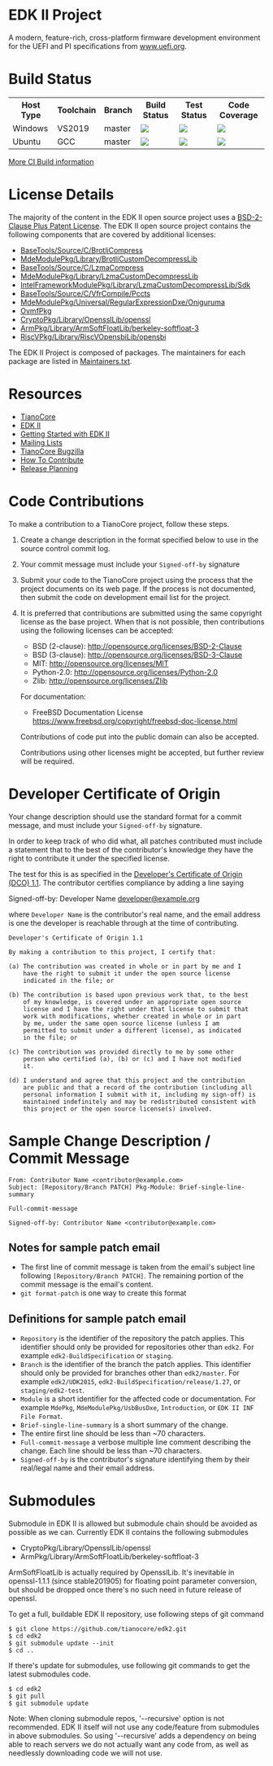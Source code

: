 # EDK II Project

A modern, feature-rich, cross-platform firmware development environment
for the UEFI and PI specifications from www.uefi.org.

# Build Status

<table>
  <tr>
    <th>Host Type</th>
    <th>Toolchain</th>
    <th>Branch</th>
    <th>Build Status</th>
    <th>Test Status</th>
    <th>Code Coverage</th>
  </tr>
  <tr>
    <td>Windows</td>
    <td>VS2019</td>
    <td>master</td>
    <td>
      <a  href="https://dev.azure.com/tianocore/edk2-ci/_build/latest?definitionId=32&branchName=master">
      <img src="https://dev.azure.com/tianocore/edk2-ci/_apis/build/status/Windows%20VS2019%20CI?branchName=master"/></a>
    </td>
    <td>
      <a  href="https://dev.azure.com/tianocore/edk2-ci/_build/latest?definitionId=32&branchName=master">
      <img src="https://img.shields.io/azure-devops/tests/tianocore/edk2-ci/32.svg"/></a>
    </td>
    <td>
      <a  href="https://dev.azure.com/tianocore/edk2-ci/_build/latest?definitionId=32&branchName=master">
      <img src="https://img.shields.io/badge/coverage-coming_soon-blue"/></a>
    </td>
  </tr>
  <tr>
    <td>Ubuntu</td>
    <td>GCC</td>
    <td>master</td>
    <td>
      <a  href="https://dev.azure.com/tianocore/edk2-ci/_build/latest?definitionId=31&branchName=master">
      <img src="https://dev.azure.com/tianocore/edk2-ci/_apis/build/status/Ubuntu%20GCC5%20CI?branchName=master"/></a>
    </td>
    <td>
      <a  href="https://dev.azure.com/tianocore/edk2-ci/_build/latest?definitionId=31&branchName=master">
      <img src="https://img.shields.io/azure-devops/tests/tianocore/edk2-ci/31.svg"/></a>
    </td>
    <td>
      <a  href="https://dev.azure.com/tianocore/edk2-ci/_build/latest?definitionId=31&branchName=master">
      <img src="https://img.shields.io/badge/coverage-coming_soon-blue"/></a>
    </td>
  </tr>
</table>

[More CI Build information](.pytool/Readme.md)

# License Details

The majority of the content in the EDK II open source project uses a
[BSD-2-Clause Plus Patent License](License.txt).  The EDK II open source project
contains the following components that are covered by additional licenses:
* [BaseTools/Source/C/BrotliCompress](BaseTools/Source/C/BrotliCompress/LICENSE)
* [MdeModulePkg/Library/BrotliCustomDecompressLib](MdeModulePkg/Library/BrotliCustomDecompressLib/LICENSE)
* [BaseTools/Source/C/LzmaCompress](BaseTools/Source/C/LzmaCompress/LZMA-SDK-README.txt)
* [MdeModulePkg/Library/LzmaCustomDecompressLib](MdeModulePkg/Library/LzmaCustomDecompressLib/LZMA-SDK-README.txt)
* [IntelFrameworkModulePkg/Library/LzmaCustomDecompressLib/Sdk](IntelFrameworkModulePkg/Library/LzmaCustomDecompressLib/LZMA-SDK-README.txt)
* [BaseTools/Source/C/VfrCompile/Pccts](BaseTools/Source/C/VfrCompile/Pccts/RIGHTS)
* [MdeModulePkg/Universal/RegularExpressionDxe/Oniguruma](MdeModulePkg/Universal/RegularExpressionDxe/Oniguruma/README)
* [OvmfPkg](OvmfPkg/License.txt)
* [CryptoPkg/Library/OpensslLib/openssl](https://github.com/openssl/openssl/blob/50eaac9f3337667259de725451f201e784599687/LICENSE)
* [ArmPkg/Library/ArmSoftFloatLib/berkeley-softfloat-3](https://github.com/ucb-bar/berkeley-softfloat-3/blob/b64af41c3276f97f0e181920400ee056b9c88037/COPYING.txt)
* [RiscVPkg/Library/RiscVOpensbiLib/opensbi](https://github.com/riscv/opensbi/blob/master/COPYING.BSD)

The EDK II Project is composed of packages.  The maintainers for each package
are listed in [Maintainers.txt](Maintainers.txt).

# Resources
* [TianoCore](http://www.tianocore.org)
* [EDK II](https://github.com/tianocore/tianocore.github.io/wiki/EDK-II)
* [Getting Started with EDK II](https://github.com/tianocore/tianocore.github.io/wiki/Getting-Started-with-EDK-II)
* [Mailing Lists](https://github.com/tianocore/tianocore.github.io/wiki/Mailing-Lists)
* [TianoCore Bugzilla](https://bugzilla.tianocore.org)
* [How To Contribute](https://github.com/tianocore/tianocore.github.io/wiki/How-To-Contribute)
* [Release Planning](https://github.com/tianocore/tianocore.github.io/wiki/EDK-II-Release-Planning)

# Code Contributions
To make a contribution to a TianoCore project, follow these steps.
1. Create a change description in the format specified below to
   use in the source control commit log.
2. Your commit message must include your `Signed-off-by` signature
3. Submit your code to the TianoCore project using the process
   that the project documents on its web page.  If the process is
   not documented, then submit the code on development email list
   for the project.
4. It is preferred that contributions are submitted using the same
   copyright license as the base project. When that is not possible,
   then contributions using the following licenses can be accepted:
   * BSD (2-clause): http://opensource.org/licenses/BSD-2-Clause
   * BSD (3-clause): http://opensource.org/licenses/BSD-3-Clause
   * MIT: http://opensource.org/licenses/MIT
   * Python-2.0: http://opensource.org/licenses/Python-2.0
   * Zlib: http://opensource.org/licenses/Zlib

   For documentation:
   * FreeBSD Documentation License
     https://www.freebsd.org/copyright/freebsd-doc-license.html

   Contributions of code put into the public domain can also be
   accepted.

   Contributions using other licenses might be accepted, but further
   review will be required.

# Developer Certificate of Origin

Your change description should use the standard format for a
commit message, and must include your `Signed-off-by` signature.

In order to keep track of who did what, all patches contributed must
include a statement that to the best of the contributor's knowledge
they have the right to contribute it under the specified license.

The test for this is as specified in the [Developer's Certificate of
Origin (DCO) 1.1](https://developercertificate.org/). The contributor
certifies compliance by adding a line saying

  Signed-off-by: Developer Name <developer@example.org>

where `Developer Name` is the contributor's real name, and the email
address is one the developer is reachable through at the time of
contributing.

```
Developer's Certificate of Origin 1.1

By making a contribution to this project, I certify that:

(a) The contribution was created in whole or in part by me and I
    have the right to submit it under the open source license
    indicated in the file; or

(b) The contribution is based upon previous work that, to the best
    of my knowledge, is covered under an appropriate open source
    license and I have the right under that license to submit that
    work with modifications, whether created in whole or in part
    by me, under the same open source license (unless I am
    permitted to submit under a different license), as indicated
    in the file; or

(c) The contribution was provided directly to me by some other
    person who certified (a), (b) or (c) and I have not modified
    it.

(d) I understand and agree that this project and the contribution
    are public and that a record of the contribution (including all
    personal information I submit with it, including my sign-off) is
    maintained indefinitely and may be redistributed consistent with
    this project or the open source license(s) involved.
```

# Sample Change Description / Commit Message

```
From: Contributor Name <contributor@example.com>
Subject: [Repository/Branch PATCH] Pkg-Module: Brief-single-line-summary

Full-commit-message

Signed-off-by: Contributor Name <contributor@example.com>
```

## Notes for sample patch email

* The first line of commit message is taken from the email's subject
  line following `[Repository/Branch PATCH]`. The remaining portion of the
  commit message is the email's content.
* `git format-patch` is one way to create this format

## Definitions for sample patch email

* `Repository` is the identifier of the repository the patch applies.
  This identifier should only be provided for repositories other than
  `edk2`. For example `edk2-BuildSpecification` or `staging`.
* `Branch` is the identifier of the branch the patch applies. This
  identifier should only be provided for branches other than `edk2/master`.
  For example `edk2/UDK2015`, `edk2-BuildSpecification/release/1.27`, or
  `staging/edk2-test`.
* `Module` is a short identifier for the affected code or documentation. For
  example `MdePkg`, `MdeModulePkg/UsbBusDxe`, `Introduction`, or
  `EDK II INF File Format`.
* `Brief-single-line-summary` is a short summary of the change.
* The entire first line should be less than ~70 characters.
* `Full-commit-message` a verbose multiple line comment describing
  the change.  Each line should be less than ~70 characters.
* `Signed-off-by` is the contributor's signature identifying them
  by their real/legal name and their email address.

# Submodules

Submodule in EDK II is allowed but submodule chain should be avoided
as possible as we can. Currently EDK II contains the following submodules

- CryptoPkg/Library/OpensslLib/openssl
- ArmPkg/Library/ArmSoftFloatLib/berkeley-softfloat-3

ArmSoftFloatLib is actually required by OpensslLib. It's inevitable
in openssl-1.1.1 (since stable201905) for floating point parameter
conversion, but should be dropped once there's no such need in future
release of openssl.

To get a full, buildable EDK II repository, use following steps of git
command

```
$ git clone https://github.com/tianocore/edk2.git
$ cd edk2
$ git submodule update --init
$ cd ..
```

If there's update for submodules, use following git commands to get the
latest submodules code.

```
$ cd edk2
$ git pull
$ git submodule update
```

Note: When cloning submodule repos, '--recursive' option is not
recommended. EDK II itself will not use any code/feature from
submodules in above submodules. So using '--recursive' adds a
dependency on being able to reach servers we do not actually want
any code from, as well as needlessly downloading code we will not
use.
